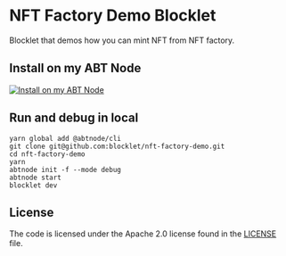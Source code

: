 # NFT Factory Demo Blocklet

Blocklet that demos how you can mint NFT from NFT factory.

## Install on my ABT Node

[![Install on my ABT Node](https://raw.githubusercontent.com/blocklet/development-guide/main/assets/install_on_abtnode.svg)](https://install.arcblock.io/?action=blocklet-install&meta_url=https%3A%2F%2Fgithub.com%2Fblocklet%2Fnft-factory-demo%2Freleases%2Fdownload%2F0.6.5%2Fblocklet.json)

## Run and debug in local

```shell
yarn global add @abtnode/cli
git clone git@github.com:blocklet/nft-factory-demo.git
cd nft-factory-demo
yarn
abtnode init -f --mode debug
abtnode start
blocklet dev
```

## License

The code is licensed under the Apache 2.0 license found in the
[LICENSE](LICENSE) file.
